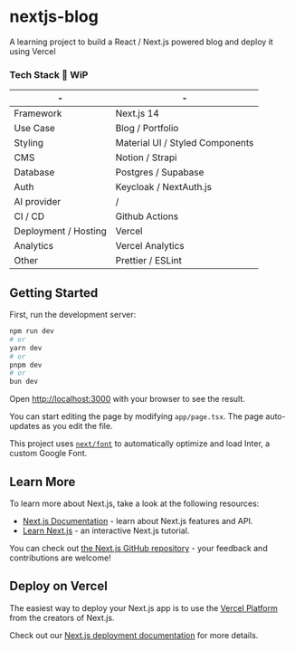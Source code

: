 # nextjs-blog
A learning project to build a React / Next.js powered blog and deploy it using Vercel

### Tech Stack 🤔 WiP

|  -  | - |
| -------- | ------- |
| Framework  | Next.js 14 |
| Use Case | Blog / Portfolio |
| Styling    | Material UI / Styled Components   |
| CMS | Notion / Strapi |
|  Database   | Postgres / Supabase   |
| Auth | Keycloak / NextAuth.js |
| AI provider | / |
|  CI / CD   | Github Actions   |
|  Deployment / Hosting   | Vercel   |
|  Analytics   | Vercel Analytics   |
|  Other   | Prettier / ESLint   |

## Getting Started

First, run the development server:

```bash
npm run dev
# or
yarn dev
# or
pnpm dev
# or
bun dev
```

Open [http://localhost:3000](http://localhost:3000) with your browser to see the result.

You can start editing the page by modifying `app/page.tsx`. The page auto-updates as you edit the file.

This project uses [`next/font`](https://nextjs.org/docs/basic-features/font-optimization) to automatically optimize and load Inter, a custom Google Font.

## Learn More

To learn more about Next.js, take a look at the following resources:

- [Next.js Documentation](https://nextjs.org/docs) - learn about Next.js features and API.
- [Learn Next.js](https://nextjs.org/learn) - an interactive Next.js tutorial.

You can check out [the Next.js GitHub repository](https://github.com/vercel/next.js/) - your feedback and contributions are welcome!

## Deploy on Vercel

The easiest way to deploy your Next.js app is to use the [Vercel Platform](https://vercel.com/new?utm_medium=default-template&filter=next.js&utm_source=create-next-app&utm_campaign=create-next-app-readme) from the creators of Next.js.

Check out our [Next.js deployment documentation](https://nextjs.org/docs/deployment) for more details.

